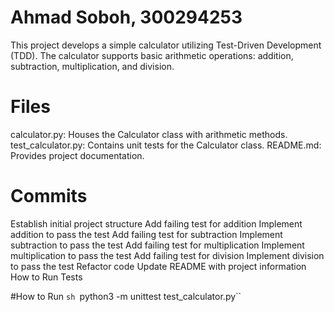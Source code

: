 # Ahmad Soboh, 300294253
This project develops a simple calculator utilizing Test-Driven Development (TDD). The calculator supports basic arithmetic operations: addition, subtraction, multiplication, and division.

# Files

calculator.py: Houses the Calculator class with arithmetic methods.
test_calculator.py: Contains unit tests for the Calculator class.
README.md: Provides project documentation.

# Commits
Establish initial project structure
Add failing test for addition
Implement addition to pass the test
Add failing test for subtraction
Implement subtraction to pass the test
Add failing test for multiplication
Implement multiplication to pass the test
Add failing test for division
Implement division to pass the test
Refactor code
Update README with project information
How to Run Tests

#How to Run
``sh
``python3 -m unittest test_calculator.py``
